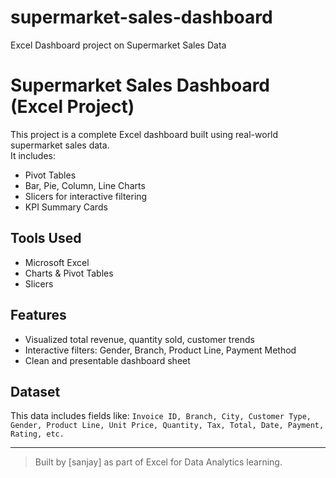 # supermarket-sales-dashboard
Excel Dashboard project on Supermarket Sales Data
# Supermarket Sales Dashboard (Excel Project)

This project is a complete Excel dashboard built using real-world supermarket sales data.  
It includes:

- Pivot Tables
- Bar, Pie, Column, Line Charts
- Slicers for interactive filtering
- KPI Summary Cards

## Tools Used
- Microsoft Excel
- Charts & Pivot Tables
- Slicers

## Features
- Visualized total revenue, quantity sold, customer trends
- Interactive filters: Gender, Branch, Product Line, Payment Method
- Clean and presentable dashboard sheet

## Dataset
This data includes fields like:
`Invoice ID, Branch, City, Customer Type, Gender, Product Line, Unit Price, Quantity, Tax, Total, Date, Payment, Rating, etc.`

---

> Built by [sanjay] as part of Excel for Data Analytics learning.

